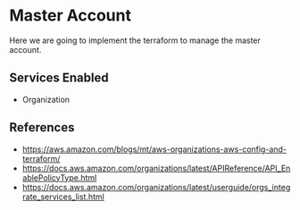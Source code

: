 # Master Account

Here we are going to implement the terraform to manage the master account.

## Services Enabled

- Organization

## References

- https://aws.amazon.com/blogs/mt/aws-organizations-aws-config-and-terraform/
- https://docs.aws.amazon.com/organizations/latest/APIReference/API_EnablePolicyType.html
- https://docs.aws.amazon.com/organizations/latest/userguide/orgs_integrate_services_list.html